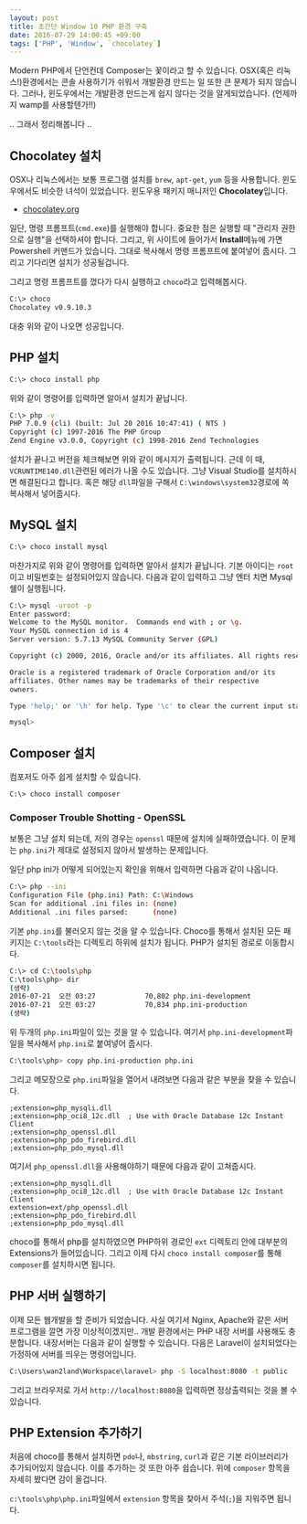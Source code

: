 ```yaml
---
layout: post
title: 초간단 Window 10 PHP 환경 구축
date: 2016-07-29 14:00:45 +09:00
tags: ['PHP', 'Window', `chocolatey`]
---
```


Modern PHP에서 단언컨데 Composer는 꽃이라고 할 수 있습니다. OSX(혹은 리눅스!)환경에서는 콘솔 사용하기가 쉬워서 개발환경
만드는 일 또한 큰 문제가 되지 않습니다. 그러나, 윈도우에서는 개발환경 만드는게 쉽지 않다는 것을 알게되었습니다.
(언제까지 wamp를 사용할텐가!!)

.. 그래서 정리해봅니다 ..

## Chocolatey 설치

OSX나 리눅스에서는 보통 프로그램 설치를 `brew`, `apt-get`, `yum` 등을 사용합니다. 윈도우에서도 비슷한 녀석이 있었습니다.
윈도우용 패키지 매니저인 **Chocolatey**입니다.

- [chocolatey.org](https://chocolatey.org)

일단, 명령 프롬프트(`cmd.exe`)를 실행해야 합니다. 중요한 점은 실행할 때 "관리자 권한으로 실행"을 선택하셔야 합니다.
그리고, 위 사이트에 들어가서 **Install**메뉴에 가면 Powershell 커맨드가 있습니다. 그대로 복사해서 명령 프롬프트에
붙여넣어 줍시다. 그리고 기다리면 설치가 성공될겁니다.

그리고 명령 프롬프트를 껐다가 다시 실행하고 `choco`라고 입력해봅시다.

```sh
C:\> choco
Chocolatey v0.9.10.3

```

대충 위와 같이 나오면 성공입니다.

## PHP 설치

```sh
C:\> choco install php
```

위와 같이 명령어를 입력하면 알아서 설치가 끝납니다.

```sh
C:\> php -v
PHP 7.0.9 (cli) (built: Jul 20 2016 10:47:41) ( NTS )
Copyright (c) 1997-2016 The PHP Group
Zend Engine v3.0.0, Copyright (c) 1998-2016 Zend Technologies
```

설치가 끝나고 버전을 체크해보면 위와 같이 메시지가 출력됩니다. 근데 이 때, `VCRUNTIME140.dll`관련된 에러가 나올 수도
있습니다. 그냥 Visual Studio를 설치하시면 해결된다고 합니다. 혹은 해당 `dll`파일을 구해서 `C:\windows\system32`경로에
쏙 복사해서 넣어줍시다.

## MySQL 설치

```sh
C:\> choco install mysql
```

마찬가지로 위와 같이 명령어를 입력하면 알아서 설치가 끝납니다. 기본 아이디는 `root`이고 비밀번호는 설정되어있지
않습니다. 다음과 같이 입력하고 그냥 엔터 치면 Mysql 쉘이 실행됩니다.

```sh
C:\> mysql -uroot -p
Enter password:
Welcome to the MySQL monitor.  Commands end with ; or \g.
Your MySQL connection id is 4
Server version: 5.7.13 MySQL Community Server (GPL)

Copyright (c) 2000, 2016, Oracle and/or its affiliates. All rights reserved.

Oracle is a registered trademark of Oracle Corporation and/or its
affiliates. Other names may be trademarks of their respective
owners.

Type 'help;' or '\h' for help. Type '\c' to clear the current input statement.

mysql>
```

## Composer 설치

컴포저도 아주 쉽게 설치할 수 있습니다.

```sh
C:\> choco install composer
```

### Composer Trouble Shotting - OpenSSL

보통은 그냥 설치 되는데, 저의 경우는  `openssl` 때문에 설치에 실패하였습니다. 이 문제는 `php.ini`가 제대로 설정되지
않아서 발생하는 문제입니다.

일단 php ini가 어떻게 되어있는지 확인을 위해서 입력하면 다음과 같이 나옵니다.

```sh
C:\> php --ini
Configuration File (php.ini) Path: C:\Windows
Scan for additional .ini files in: (none)
Additional .ini files parsed:      (none)
```

기본 `php.ini`를 불러오지 않는 것을 알 수 있습니다. Choco를 통해서 설치된 모든 패키지는 `C:\tools`라는 디렉토리 하위에
설치가 됩니다. PHP가 설치된 경로로 이동합시다.

```sh
C:\> cd C:\tools\php
C:\tools\php> dir
(생략)
2016-07-21  오전 03:27            70,802 php.ini-development
2016-07-21  오전 03:27            70,834 php.ini-production
(생략)
```

위 두개의 `php.ini`파일이 있는 것을 알 수 있습니다. 여기서 `php.ini-development`파일을 복사해서 `php.ini`로 붙여넣어
줍시다.

```sh
C:\tools\php> copy php.ini-production php.ini
```

그리고 메모장으로 `php.ini`파일을 열어서 내려보면 다음과 같은 부분을 찾을 수 있습니다.

```
;extension=php_mysqli.dll
;extension=php_oci8_12c.dll  ; Use with Oracle Database 12c Instant Client
;extension=php_openssl.dll
;extension=php_pdo_firebird.dll
;extension=php_pdo_mysql.dll
```

여기서 `php_openssl.dll`을 사용해야하기 때문에 다음과 같이 고쳐줍시다.

```
;extension=php_mysqli.dll
;extension=php_oci8_12c.dll  ; Use with Oracle Database 12c Instant Client
extension=ext/php_openssl.dll
;extension=php_pdo_firebird.dll
;extension=php_pdo_mysql.dll
```

choco를 통해서 php를 설치하였으면 PHP하위 경로인 `ext` 디렉토리 안에 대부분의 Extensions가 들어있습니다.
그리고 이제 다시 `choco install composer`를 통해 `composer`를 설치하시면 됩니다.

## PHP 서버 실행하기

이제 모든 웹개발을 할 준비가 되었습니다. 사실 여기서 Nginx, Apache와 같은 서버 프로그램을 깔면 가장 이상적이겠지만..
개발 환경에서는 PHP 내장 서버를 사용해도 충분합니다. 내장서버는 다음과 같이 실행할 수 있습니다. 다음은 Laravel이
설치되었다는 가정하에 서버를 띄우는 명령어입니다.

```sh
C:\Users\wan2land\Workspace\laravel> php -S localhost:8080 -t public
```

그리고 브라우저로 가서 `http://localhost:8080`을 입력하면 정상출력되는 것을 볼 수 있습니다.

## PHP Extension 추가하기

처음에 choco를 통해서 설치하면 `pdo`나, `mbstring`, `curl`과 같은 기본 라이브러리가 추가되어있지 않습니다. 이를
추가하는 것 또한 아주 쉽습니다. 위에 `composer` 항목을 자세히 봤다면 감이 올겁니다.

`c:\tools\php\php.ini`파일에서 `extension` 항목을 찾아서 주석(`;`)을 지워주면 됩니다.
